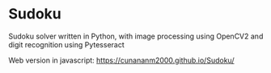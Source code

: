# Sudoku
Sudoku solver written in Python, with image processing using OpenCV2 and digit recognition using Pytesseract

Web version in javascript: https://cunananm2000.github.io/Sudoku/
